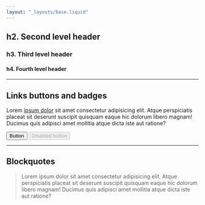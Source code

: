 ```yaml
---
layout: "_layouts/base.liquid"
---
```


<section>

  ## h2. Second level header
  ### h3. Third level header
  #### h4. Fourth level header

</section>
<hr>
<section>

  ## Links buttons and badges

  Lorem [ipsum dolor](/) sit amet consectetur adipisicing elit. Atque perspiciatis placeat sit deserunt suscipit quisquam eaque hic dolorum libero magnam! Ducimus quis adipisci amet mollitia atque dicta iste aut ratione?

  <button>Button</button>
  <button disabled>Disabled button</button>

</section>
<hr>
<section>

  # Blockquotes

  > Lorem ipsum dolor sit amet consectetur adipisicing elit. Atque perspiciatis placeat sit deserunt suscipit quisquam eaque hic dolorum libero magnam! Ducimus quis adipisci amet mollitia atque dicta iste aut ratione?

</section>
